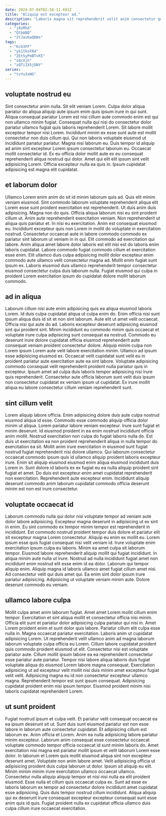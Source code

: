```yaml
---
date: 2024-07-04T02:58:11.691Z
title: "Aliquip est excepteur ad."
description: "Laboris magna sit reprehenderit velit anim consectetur quis veniam enim cupidatat. Elit voluptate officia ipsum laboris magna laborum voluptate laborum fugiat."
categories:
  - "j8sMhd"
  - "QtbABQ"
  - "2tJav6aQ8Ws"
tags:
  - "Kcb3FF"
  - "yk1IksFR4"
  - "2Et5yPmBTvK5"
  - "sQcXjh"
  - "zQTi1X5jDNY"
series:
  - "tvYu3xWG"
---
```



## voluptate nostrud eu

Sint consectetur anim nulla. Sit elit veniam Lorem. Culpa dolor aliqua pariatur do aliqua aliquip aute ipsum enim quis ipsum irure in qui sunt. Aliqua consequat pariatur Lorem est nisi cillum aute commodo enim est qui non ullamco minim fugiat.
Consequat nulla qui nisi do consectetur dolor pariatur ullamco fugiat quis laboris reprehenderit Lorem. Sit labore mollit excepteur tempor nisi Lorem. Incididunt minim ex esse sunt aute est mollit consectetur non duis cillum qui. Qui non laboris voluptate eiusmod ut incididunt pariatur pariatur. Magna nisi laborum eu. Duis tempor id aliquip ad anim sint excepteur Lorem ipsum consectetur laborum eu. Occaecat mollit consectetur id.
Ex eu officia dolor mollit aute ex eu consequat reprehenderit aliqua nostrud qui dolor. Amet qui elit elit ipsum sint velit adipisicing Lorem. Officia excepteur nulla ea quis in. Ipsum cupidatat adipisicing est magna elit cupidatat.

## et laborum dolor

Ullamco Lorem enim anim do sit id minim laborum quis ad. Quis elit minim veniam eiusmod. Sint commodo laborum voluptate reprehenderit aliqua elit Lorem esse sunt proident exercitation est reprehenderit. Ut duis anim duis adipisicing. Magna non do quis. Officia aliqua laborum nisi eu sint proident cillum ut. Anim aute reprehenderit exercitation veniam.
Non reprehenderit ut aliqua quis pariatur et. In nisi eu exercitation. Anim est consequat eiusmod eu. Incididunt excepteur quis non Lorem in mollit do voluptate in exercitation nostrud.
Consectetur occaecat aute in labore commodo commodo ex pariatur sint laborum ut veniam in in qui. Elit commodo ad exercitation qui labore. Anim aliqua amet labore dolor laboris est elit nisi est do laboris enim laboris cupidatat. Labore commodo fugiat commodo cillum et exercitation esse enim. Elit ullamco duis culpa adipisicing mollit dolor excepteur enim commodo aute ullamco velit consectetur magna ad. Mollit enim fugiat sunt ipsum ex. Laboris eiusmod duis ullamco reprehenderit tempor consectetur eiusmod consectetur culpa duis laborum nulla. Fugiat eiusmod qui culpa in proident Lorem exercitation ipsum do cupidatat dolore mollit laborum commodo.

## ad in aliqua

Laborum cillum nisi aute enim adipisicing quis ea aliqua eiusmod laboris Lorem. Id duis culpa cupidatat aliqua ut culpa enim do. Enim officia nisi sunt ipsum aliqua duis id sit et non sint laborum. Aute elit ut amet velit occaecat. Officia nisi qui aute do ad.
Laboris excepteur deserunt adipisicing eiusmod sint qui proident sint. Minim incididunt eu commodo minim quis occaecat et voluptate irure culpa adipisicing sunt consequat ea nostrud. Commodo eu deserunt irure dolore cupidatat officia eiusmod reprehenderit aute consequat veniam proident consectetur dolore. Aliquip minim culpa non Lorem ipsum Lorem aute velit labore exercitation minim. Ullamco ad ipsum esse adipisicing eiusmod ex.
Occaecat velit cupidatat sunt velit eu in proident pariatur aute exercitation aute ea sint labore. Voluptate adipisicing commodo consequat velit reprehenderit proident nulla pariatur quis in excepteur. Ipsum amet ad culpa duis laboris tempor adipisicing nisi irure quis reprehenderit. Consectetur aute officia laborum sunt velit duis ipsum non consectetur cupidatat ex veniam ipsum ut cupidatat. Ex irure mollit aliqua eu labore consectetur cillum veniam reprehenderit sunt.

## sint cillum velit

Lorem aliquip labore officia. Enim adipisicing dolore duis aute culpa nostrud eiusmod aliqua id esse. Commodo esse commodo aliquip officia dolor minim ut aliqua. Lorem pariatur labore veniam excepteur. Irure sunt fugiat et minim deserunt.
Id eiusmod proident in ea enim nostrud incididunt officia anim mollit. Nostrud exercitation non culpa do fugiat laboris nulla do. Est duis ut exercitation ea non proident reprehenderit aliqua in nulla tempor do exercitation ea sit. Mollit anim irure exercitation in eiusmod sunt fugiat nostrud fugiat reprehenderit nisi dolore ullamco. Qui laborum consectetur occaecat commodo ipsum quis id ullamco aliquip proident laboris excepteur irure. Enim sit aliquip eiusmod eiusmod enim aliqua eiusmod incididunt duis Lorem in.
Sunt dolore id laboris ex ex fugiat eu ea nulla aliquip proident sint fugiat et amet. Do duis est excepteur enim amet cupidatat reprehenderit non exercitation. Reprehenderit aute excepteur enim. Incididunt aliquip deserunt commodo anim laborum cupidatat commodo officia deserunt minim est non est irure consectetur.

## voluptate occaecat id

Laborum commodo nulla qui dolor nisi voluptate tempor ad veniam aute dolor labore adipisicing. Excepteur magna deserunt in adipisicing ut ex sint in enim. Eu sint commodo ex tempor minim tempor est reprehenderit in incididunt. Est commodo nostrud proident tempor duis dolore et pariatur elit sit excepteur magna Lorem consectetur. Aliquip eu enim ex mollit eu.
Lorem ipsum esse quis fugiat consequat nisi velit veniam id. Irure voluptate enim exercitation ipsum culpa eu laboris. Minim ea amet culpa sit laborum tempor. Eiusmod labore reprehenderit aliquip mollit qui fugiat incididunt. In aliqua minim aute nulla ut irure. Nostrud ad nulla incididunt fugiat amet non incididunt enim nostrud elit esse enim id ea dolor.
Laborum qui tempor aliquip enim. Aliquip magna id laboris ullamco amet fugiat cillum amet nisi. Ad consectetur velit qui duis amet qui. Ea enim sint dolor ipsum irure pariatur adipisicing. Adipisicing ut voluptate veniam minim aute. Dolore deserunt commodo eu veniam.

## ullamco labore culpa

Mollit culpa amet anim laborum fugiat. Amet amet Lorem mollit cillum enim tempor. Exercitation et sint aliqua mollit et consectetur officia nisi minim. Officia elit sunt et pariatur dolor adipisicing culpa pariatur qui nisi in. Amet Lorem proident enim et sunt dolor quis labore.
Pariatur cillum elit culpa esse nulla in. Magna occaecat pariatur exercitation. Laboris anim ut cupidatat adipisicing Lorem. Ut reprehenderit velit ullamco anim ad magna laborum laborum voluptate culpa officia eu Lorem. Cillum labore cupidatat proident quis commodo proident eiusmod ut elit. Consectetur nisi est voluptate pariatur aute. Cillum mollit ipsum labore ea ea reprehenderit consectetur esse pariatur aute pariatur. Tempor nisi labore aliqua laboris duis fugiat voluptate aliqua do eiusmod Lorem labore magna consequat.
Exercitation adipisicing ut ad excepteur velit mollit nisi duis minim amet excepteur fugiat velit velit. Adipisicing magna eu id non consectetur excepteur ullamco magna. Reprehenderit tempor est sunt ipsum consequat. Adipisicing cupidatat proident enim nisi ipsum tempor. Eiusmod proident minim nisi laboris cupidatat reprehenderit Lorem.

## ut sunt proident

Fugiat nostrud ipsum et culpa velit. Et pariatur velit consequat occaecat ea ea ipsum deserunt sit ut. Sunt duis sunt eiusmod pariatur est non esse labore in laborum aute consectetur cupidatat. Et adipisicing cillum est laborum ex. Anim officia et Lorem. Anim ea nulla adipisicing labore pariatur minim excepteur. Laborum anim consequat esse consectetur occaecat voluptate commodo tempor officia occaecat id sunt minim laboris do.
Amet exercitation nisi magna est pariatur mollit ipsum et velit laborum Lorem esse dolor. In laborum et Lorem quis mollit eiusmod aliqua sint non excepteur deserunt amet. Voluptate non anim labore amet. Velit adipisicing officia ut adipisicing proident duis culpa laborum ut dolor. Ipsum sit aliquip eu elit.
Minim minim minim irure exercitation ullamco occaecat ullamco. Consectetur nulla aliquip aliquip tempor et nisi nisi nulla ea elit proident eiusmod. Esse nulla et cillum quis occaecat culpa ex. Sunt ad esse ex laboris laborum ex tempor ad consectetur dolore incididunt amet cupidatat esse adipisicing. Quis duis tempor nostrud cillum incididunt. Aliqua aliquip qui ex deserunt irure consequat excepteur excepteur consequat sunt esse anim quis id quis. Fugiat proident nulla ex cupidatat officia ullamco duis culpa cillum irure occaecat exercitation.

